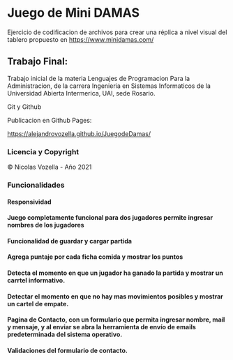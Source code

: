 # Juego de Mini DAMAS

Ejercicio de codificacion de archivos para crear una réplica a nivel visual del tablero propuesto en https://www.minidamas.com/



## Trabajo Final:

Trabajo inicial de la materia Lenguajes de Programacion Para la Administracion, de la carrera Ingenieria en Sistemas Informaticos de la Universidad Abierta Intermerica, UAI, sede Rosario.

Git y Github

Publicacion en Github Pages:

https://alejandrovozella.github.io/JuegodeDamas/

### Licencia y Copyright

© Nicolas Vozella - Año 2021


### Funcionalidades 



#### Responsividad 
#### Juego completamente funcional para dos jugadores permite ingresar nombres de los jugadores 
#### Funcionalidad de guardar y cargar partida 
#### Agrega puntaje por cada ficha comida y mostrar los puntos
#### Detecta el momento en que  un jugador ha ganado la partida y mostrar un carrtel informativo.
#### Detectar el momento en que no hay mas movimientos posibles y mostrar un cartel de empate.
#### Pagina de Contacto, con un formulario que permita ingresar nombre, mail y mensaje, y al enviar se abra la herramienta de envío de emails predeterminada del sistema operativo.
#### Validaciones del formulario de contacto.
